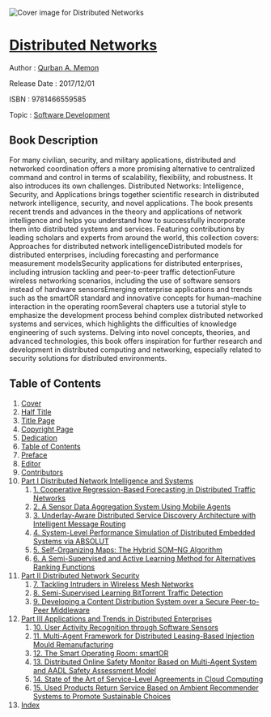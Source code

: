 ![Cover image for Distributed Networks](https://imgdetail.ebookreading.net/cover/cover/software_development/EB9781466559585.jpg)

[Distributed Networks](https://ebookreading.net/view/book/Distributed+Networks-EB9781466559585_1.html "Distributed Networks")
====================================================================================================================

Author : [Qurban A. Memon](https://ebookreading.net/search/author/Qurban+A.+Memon)

Release Date : 2017/12/01

ISBN : 9781466559585

Topic : [Software Development](https://ebookreading.net/search/category/software-development)

Book Description
-----------------

For many civilian, security, and military applications, distributed and networked coordination offers a more promising alternative to centralized command and control in terms of scalability, flexibility, and robustness. It also introduces its own challenges. Distributed Networks: Intelligence, Security, and Applications brings together scientific research in distributed network intelligence, security, and novel applications. The book presents recent trends and advances in the theory and applications of network intelligence and helps you understand how to successfully incorporate them into distributed systems and services.
Featuring contributions by leading scholars and experts from around the world, this collection covers: 
Approaches for distributed network intelligenceDistributed models for distributed enterprises, including forecasting and performance measurement modelsSecurity applications for distributed enterprises, including intrusion tackling and peer-to-peer traffic detectionFuture wireless networking scenarios, including the use of software sensors instead of hardware sensorsEmerging enterprise applications and trends such as the smartOR standard and innovative concepts for human–machine interaction in the operating roomSeveral chapters use a tutorial style to emphasize the development process behind complex distributed networked systems and services, which highlights the difficulties of knowledge engineering of such systems. Delving into novel concepts, theories, and advanced technologies, this book offers inspiration for further research and development in distributed computing and networking, especially related to security solutions for distributed environments.
              
Table of Contents
-----------------

1. [Cover](https://ebookreading.net/view/book/Distributed+Networks-EB9781466559585_1.html)
1. [Half Title](https://ebookreading.net/view/book/Distributed+Networks-EB9781466559585_2.html)
1. [Title Page](https://ebookreading.net/view/book/Distributed+Networks-EB9781466559585_3.html)
1. [Copyright Page](https://ebookreading.net/view/book/Distributed+Networks-EB9781466559585_4.html)
1. [Dedication](https://ebookreading.net/view/book/Distributed+Networks-EB9781466559585_5.html)
1. [Table of Contents](https://ebookreading.net/view/book/Distributed+Networks-EB9781466559585_6.html)
1. [Preface](https://ebookreading.net/view/book/Distributed+Networks-EB9781466559585_7.html)
1. [Editor](https://ebookreading.net/view/book/Distributed+Networks-EB9781466559585_8.html)
1. [Contributors](https://ebookreading.net/view/book/Distributed+Networks-EB9781466559585_9.html)
1. [Part I Distributed Network Intelligence and Systems](https://ebookreading.net/view/book/Distributed+Networks-EB9781466559585_10.html)
    1. [1. Cooperative Regression-Based Forecasting in Distributed Traffic Networks](https://ebookreading.net/view/book/Distributed+Networks-EB9781466559585_11.html)
    1. [2. A Sensor Data Aggregation System Using Mobile Agents](https://ebookreading.net/view/book/Distributed+Networks-EB9781466559585_12.html)
    1. [3. Underlay-Aware Distributed Service Discovery Architecture with Intelligent Message Routing](https://ebookreading.net/view/book/Distributed+Networks-EB9781466559585_13.html)
    1. [4. System-Level Performance Simulation of Distributed Embedded Systems via ABSOLUT](https://ebookreading.net/view/book/Distributed+Networks-EB9781466559585_14.html)
    1. [5. Self-Organizing Maps: The Hybrid SOM–NG Algorithm](https://ebookreading.net/view/book/Distributed+Networks-EB9781466559585_15.html)
    1. [6. A Semi-Supervised and Active Learning Method for Alternatives Ranking Functions](https://ebookreading.net/view/book/Distributed+Networks-EB9781466559585_16.html)
1. [Part II Distributed Network Security](https://ebookreading.net/view/book/Distributed+Networks-EB9781466559585_17.html)
    1. [7. Tackling Intruders in Wireless Mesh Networks](https://ebookreading.net/view/book/Distributed+Networks-EB9781466559585_18.html)
    1. [8. Semi-Supervised Learning BitTorrent Traffic Detection](https://ebookreading.net/view/book/Distributed+Networks-EB9781466559585_19.html)
    1. [9. Developing a Content Distribution System over a Secure Peer-to-Peer Middleware](https://ebookreading.net/view/book/Distributed+Networks-EB9781466559585_20.html)
1. [Part III Applications and Trends in Distributed Enterprises](https://ebookreading.net/view/book/Distributed+Networks-EB9781466559585_21.html)
    1. [10. User Activity Recognition through Software Sensors](https://ebookreading.net/view/book/Distributed+Networks-EB9781466559585_22.html)
    1. [11. Multi-Agent Framework for Distributed Leasing-Based Injection Mould Remanufacturing](https://ebookreading.net/view/book/Distributed+Networks-EB9781466559585_23.html)
    1. [12. The Smart Operating Room: smartOR](https://ebookreading.net/view/book/Distributed+Networks-EB9781466559585_24.html)
    1. [13. Distributed Online Safety Monitor Based on Multi-Agent System and AADL Safety Assessment Model](https://ebookreading.net/view/book/Distributed+Networks-EB9781466559585_25.html)
    1. [14. State of the Art of Service-Level Agreements in Cloud Computing](https://ebookreading.net/view/book/Distributed+Networks-EB9781466559585_26.html)
    1. [15. Used Products Return Service Based on Ambient Recommender Systems to Promote Sustainable Choices](https://ebookreading.net/view/book/Distributed+Networks-EB9781466559585_27.html)
1. [Index](https://ebookreading.net/view/book/Distributed+Networks-EB9781466559585_28.html)
